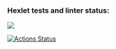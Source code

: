 ### Hexlet tests and linter status:

<a href="https://codeclimate.com/github/ThisisHappyEL/frontend-project-44/maintainability"><img src="https://api.codeclimate.com/v1/badges/570dd64a7da150406e4f/maintainability" /></a>

[![Actions Status](https://github.com/ThisisHappyEL/frontend-project-44/actions/workflows/hexlet-check.yml/badge.svg)](https://github.com/ThisisHappyEL/frontend-project-44/actions)
